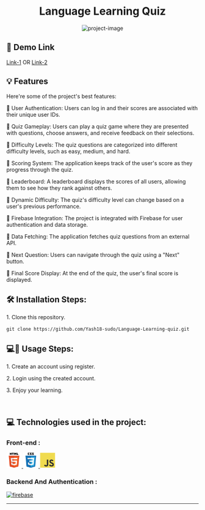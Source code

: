 <h1 align="center" id="title">Language Learning Quiz</h1>

<p align="center"><img src="https://socialify.git.ci/Yash18-sudo/Language-Learning-quiz/image?name=1&owner=1&theme=Light" alt="project-image" width="500px" height="200px"> </p>

<h2>🚀 Demo Link</h2>

[Link-1](https://grand-pixie-f2115d.netlify.app/)
OR
[Link-2](https://yash18-sudo.github.io/Language-Learning-quiz/)

  
<h2>💡 Features</h2>

Here're some of the project's best features:

📌 User Authentication: Users can log in and their scores are associated with their unique user IDs.

📌 Quiz Gameplay: Users can play a quiz game where they are presented with questions, choose answers, and receive feedback on their selections.

📌 Difficulty Levels: The quiz questions are categorized into different difficulty levels, such as easy, medium, and hard.

📌 Scoring System: The application keeps track of the user's score as they progress through the quiz.

📌 Leaderboard: A leaderboard displays the scores of all users, allowing them to see how they rank against others.

📌 Dynamic Difficulty: The quiz's difficulty level can change based on a user's previous performance.

📌 Firebase Integration: The project is integrated with Firebase for user authentication and data storage.

📌 Data Fetching: The application fetches quiz questions from an external API.

📌 Next Question: Users can navigate through the quiz using a "Next" button.

📌 Final Score Display: At the end of the quiz, the user's final score is displayed.


<h2>🛠️ Installation Steps:</h2>

<p>1. Clone this repository.</p>

```
git clone https://github.com/Yash18-sudo/Language-Learning-quiz.git
```

<h2>💻📱 Usage Steps:</h2>
<p>1. Create an account using register.</p>
<p>2. Login using the created account. </p>
<p>3. Enjoy your learning. </p>  
</br>
<h2>💻 
Technologies used in the project:</h2>

<h3>Front-end :</h3>

<a href="https://www.w3.org/html/" target="_blank" rel="noreferrer"> <img src="https://raw.githubusercontent.com/devicons/devicon/master/icons/html5/html5-original-wordmark.svg" alt="html5" width="40" height="40"/> </a><a href="https://www.w3schools.com/css/" target="_blank" rel="noreferrer"> <img src="https://raw.githubusercontent.com/devicons/devicon/master/icons/css3/css3-original-wordmark.svg" alt="css3" width="40" height="40"/> 
<a href="https://developer.mozilla.org/en-US/docs/Web/JavaScript" target="_blank" rel="noreferrer"> <img src="https://raw.githubusercontent.com/devicons/devicon/master/icons/javascript/javascript-original.svg" alt="javascript" width="40" height="40"/></a>

<h3>Backend And Authentication :</h3>

 <a href="https://firebase.google.com/" target="_blank" rel="noreferrer"> <img src="https://www.vectorlogo.zone/logos/firebase/firebase-icon.svg" alt="firebase" width="40" height="40"/>

 ---

